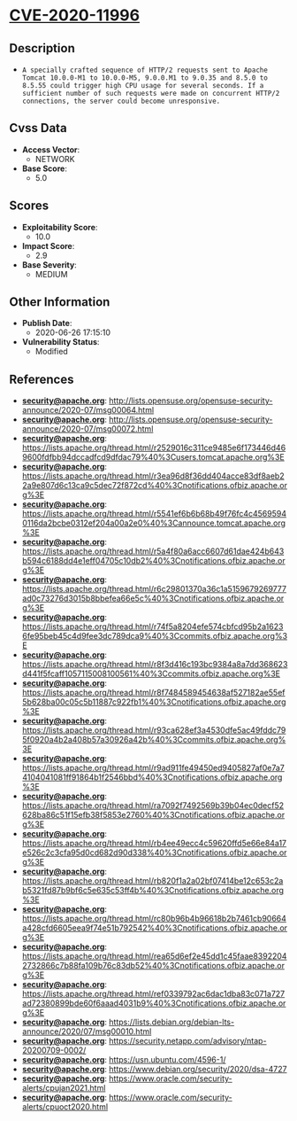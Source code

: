 
# [CVE-2020-11996](https://cve.mitre.org/cgi-bin/cvename.cgi?name=CVE-2020-11996)

## Description

- `A specially crafted sequence of HTTP/2 requests sent to Apache Tomcat 10.0.0-M1 to 10.0.0-M5, 9.0.0.M1 to 9.0.35 and 8.5.0 to 8.5.55 could trigger high CPU usage for several seconds. If a sufficient number of such requests were made on concurrent HTTP/2 connections, the server could become unresponsive.`

## Cvss Data

- **Access Vector**:
  - NETWORK
- **Base Score**:
  - 5.0

## Scores

- **Exploitability Score**:
  - 10.0
- **Impact Score**:
  - 2.9
- **Base Severity**:
  - MEDIUM

## Other Information

- **Publish Date**:
  - 2020-06-26 17:15:10
- **Vulnerability Status**:
  - Modified

## References

- **security@apache.org**: http://lists.opensuse.org/opensuse-security-announce/2020-07/msg00064.html
- **security@apache.org**: http://lists.opensuse.org/opensuse-security-announce/2020-07/msg00072.html
- **security@apache.org**: https://lists.apache.org/thread.html/r2529016c311ce9485e6f173446d469600fdfbb94dccadfcd9dfdac79%40%3Cusers.tomcat.apache.org%3E
- **security@apache.org**: https://lists.apache.org/thread.html/r3ea96d8f36dd404acce83df8aeb22a9e807d6c13ca9c5dec72f872cd%40%3Cnotifications.ofbiz.apache.org%3E
- **security@apache.org**: https://lists.apache.org/thread.html/r5541ef6b6b68b49f76fc4c45695940116da2bcbe0312ef204a00a2e0%40%3Cannounce.tomcat.apache.org%3E
- **security@apache.org**: https://lists.apache.org/thread.html/r5a4f80a6acc6607d61dae424b643b594c6188dd4e1eff04705c10db2%40%3Cnotifications.ofbiz.apache.org%3E
- **security@apache.org**: https://lists.apache.org/thread.html/r6c29801370a36c1a5159679269777ad0c73276d3015b8bbefea66e5c%40%3Cnotifications.ofbiz.apache.org%3E
- **security@apache.org**: https://lists.apache.org/thread.html/r74f5a8204efe574cbfcd95b2a16236fe95beb45c4d9fee3dc789dca9%40%3Ccommits.ofbiz.apache.org%3E
- **security@apache.org**: https://lists.apache.org/thread.html/r8f3d416c193bc9384a8a7dd368623d441f5fcaff1057115008100561%40%3Ccommits.ofbiz.apache.org%3E
- **security@apache.org**: https://lists.apache.org/thread.html/r8f7484589454638af527182ae55ef5b628ba00c05c5b11887c922fb1%40%3Cnotifications.ofbiz.apache.org%3E
- **security@apache.org**: https://lists.apache.org/thread.html/r93ca628ef3a4530dfe5ac49fddc795f0920a4b2a408b57a30926a42b%40%3Ccommits.ofbiz.apache.org%3E
- **security@apache.org**: https://lists.apache.org/thread.html/r9ad911fe49450ed9405827af0e7a74104041081ff91864b1f2546bbd%40%3Cnotifications.ofbiz.apache.org%3E
- **security@apache.org**: https://lists.apache.org/thread.html/ra7092f7492569b39b04ec0decf52628ba86c51f15efb38f5853e2760%40%3Cnotifications.ofbiz.apache.org%3E
- **security@apache.org**: https://lists.apache.org/thread.html/rb4ee49ecc4c59620ffd5e66e84a17e526c2c3cfa95d0cd682d90d338%40%3Cnotifications.ofbiz.apache.org%3E
- **security@apache.org**: https://lists.apache.org/thread.html/rb820f1a2a02bf07414be12c653c2ab5321fd87b9bf6c5e635c53ff4b%40%3Cnotifications.ofbiz.apache.org%3E
- **security@apache.org**: https://lists.apache.org/thread.html/rc80b96b4b96618b2b7461cb90664a428cfd6605eea9f74e51b792542%40%3Cnotifications.ofbiz.apache.org%3E
- **security@apache.org**: https://lists.apache.org/thread.html/rea65d6ef2e45dd1c45faae83922042732866c7b88fa109b76c83db52%40%3Cnotifications.ofbiz.apache.org%3E
- **security@apache.org**: https://lists.apache.org/thread.html/ref0339792ac6dac1dba83c071a727ad72380899bde60f6aaad4031b9%40%3Cnotifications.ofbiz.apache.org%3E
- **security@apache.org**: https://lists.debian.org/debian-lts-announce/2020/07/msg00010.html
- **security@apache.org**: https://security.netapp.com/advisory/ntap-20200709-0002/
- **security@apache.org**: https://usn.ubuntu.com/4596-1/
- **security@apache.org**: https://www.debian.org/security/2020/dsa-4727
- **security@apache.org**: https://www.oracle.com/security-alerts/cpujan2021.html
- **security@apache.org**: https://www.oracle.com/security-alerts/cpuoct2020.html

